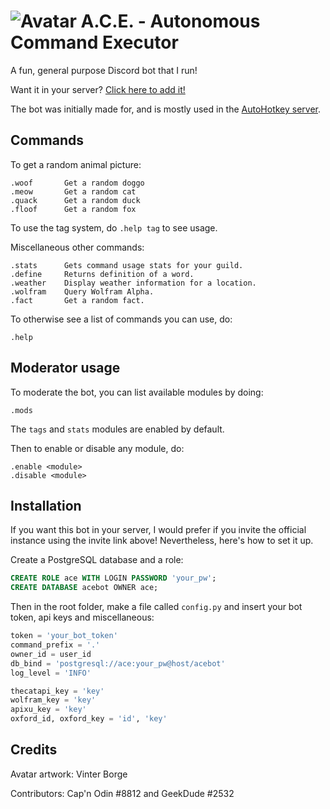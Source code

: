 # ![Avatar](https://i.imgur.com/Sv7L0a1.png) A.C.E. - Autonomous Command Executor

A fun, general purpose Discord bot that I run!

Want it in your server? [Click here to add it!](https://discordapp.com/oauth2/authorize?&client_id=367977994486022146&scope=bot&permissions=67497025)

The bot was initially made for, and is mostly used in the [AutoHotkey server](https://discord.gg/tPGdSr2).

## Commands

To get a random animal picture:
```
.woof		Get a random doggo
.meow		Get a random cat
.quack		Get a random duck
.floof		Get a random fox
```
To use the tag system, do `.help tag` to see usage.

Miscellaneous other commands:
```
.stats		Gets command usage stats for your guild.
.define		Returns definition of a word.
.weather	Display weather information for a location.
.wolfram	Query Wolfram Alpha.
.fact		Get a random fact.
```

To otherwise see a list of commands you can use, do:
```
.help
```
## Moderator usage

To moderate the bot, you can list available modules by doing:
```
.mods
```
The `tags` and `stats` modules are enabled by default.

Then to enable or disable any module, do:
```
.enable <module>
.disable <module>
```

## Installation

If you want this bot in your server, I would prefer if you invite the official instance using the invite link above! Nevertheless, here's how to set it up.

Create a PostgreSQL database and a role:
```sql
CREATE ROLE ace WITH LOGIN PASSWORD 'your_pw';
CREATE DATABASE acebot OWNER ace;
```

Then in the root folder, make a file called `config.py` and insert your bot token, api keys and miscellaneous:
```py
token = 'your_bot_token'
command_prefix = '.'
owner_id = user_id
db_bind = 'postgresql://ace:your_pw@host/acebot'
log_level = 'INFO'

thecatapi_key = 'key'
wolfram_key = 'key'
apixu_key = 'key'
oxford_id, oxford_key = 'id', 'key'
```
## Credits

Avatar artwork: Vinter Borge

Contributors: Cap'n Odin #8812 and GeekDude #2532